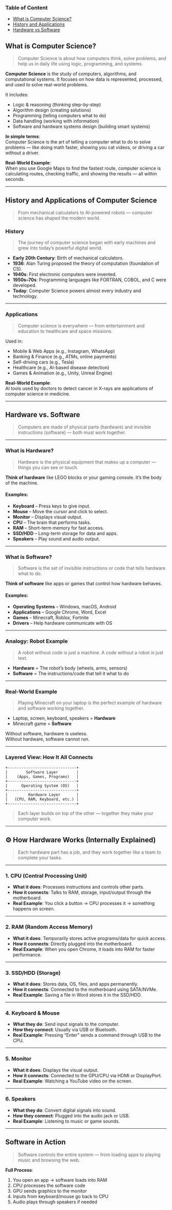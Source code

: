 ### Table of Content

* [What is Computer Science?](#what-is-computer-science?)
* [History and Applications](#history-and-applications)
* [Hardware vs Software](#hardware-vs-software)

## What is Computer Science?

> Computer Science is about how computers think, solve problems, and help us in daily life using logic, programming, and systems.

**Computer Science** is the study of computers, algorithms, and computational systems. It focuses on how data is represented, processed, and used to solve real-world problems.

It includes:
- Logic & reasoning (thinking step-by-step)
- Algorithm design (creating solutions)
- Programming (telling computers what to do)
- Data handling (working with information)
- Software and hardware systems design (building smart systems)

**In simple terms**:  
Computer Science is the art of telling a computer what to do to solve problems — like doing math faster, showing you cat videos, or driving a car without a driver.

**Real-World Example**:  
When you use Google Maps to find the fastest route, computer science is calculating routes, checking traffic, and showing the results — all within seconds.

---

## History and Applications of Computer Science

> From mechanical calculators to AI-powered robots — computer science has shaped the modern world.

### History

> The journey of computer science began with early machines and grew into today’s powerful digital world.

- **Early 20th Century**: Birth of mechanical calculators.
- **1936**: Alan Turing proposed the theory of computation (foundation of CS).
- **1940s**: First electronic computers were invented.
- **1950s–70s**: Programming languages like FORTRAN, COBOL, and C were developed.
- **Today**: Computer Science powers almost every industry and technology.

---

### Applications

> Computer science is everywhere — from entertainment and education to healthcare and space missions.

Used in:
- Mobile & Web Apps (e.g., Instagram, WhatsApp)
- Banking & Finance (e.g., ATMs, online payments)
- Self-driving cars (e.g., Tesla)
- Healthcare (e.g., AI-based disease detection)
- Games & Animation (e.g., Unity, Unreal Engine)

**Real-World Example**:  
AI tools used by doctors to detect cancer in X-rays are applications of computer science in medicine.

---

## Hardware vs. Software

> Computers are made of physical parts (hardware) and invisible instructions (software) — both must work together.

---

### What is Hardware?

> Hardware is the physical equipment that makes up a computer — things you can see or touch.

**Think of hardware** like LEGO blocks or your gaming console. It’s the body of the machine.

#### Examples:

- **Keyboard** – Press keys to give input.
- **Mouse** – Move the cursor and click to select.
- **Monitor** – Displays visual output.
- **CPU** – The brain that performs tasks.
- **RAM** – Short-term memory for fast access.
- **SSD/HDD** – Long-term storage for data and apps.
- **Speakers** – Play sound and audio output.

---

### What is Software?

> Software is the set of invisible instructions or code that tells hardware what to do.

**Think of software** like apps or games that control how hardware behaves.

#### Examples:

- **Operating Systems** – Windows, macOS, Android
- **Applications** – Google Chrome, Word, Excel
- **Games** – Minecraft, Roblox, Fortnite
- **Drivers** – Help hardware communicate with OS

---

### Analogy: Robot Example

> A robot without code is just a machine. A code without a robot is just text.

- **Hardware** = The robot’s body (wheels, arms, sensors)
- **Software** = The instructions/code that tell it what to do

---

### Real-World Example

> Playing Minecraft on your laptop is the perfect example of hardware and software working together.

- Laptop, screen, keyboard, speakers = **Hardware**
- Minecraft game = **Software**

Without software, hardware is useless.  
Without hardware, software cannot run.

---

### Layered View: How It All Connects

```
+------------------------------+
|        Software Layer        |
|    (Apps, Games, Programs)   |
+------------------------------+
|      Operating System (OS)   |
+------------------------------+
|         Hardware Layer       |
|   (CPU, RAM, Keyboard, etc.) |
+------------------------------+
```

> Each layer builds on top of the other — together they make your computer work.

---

## ⚙️ How Hardware Works (Internally Explained)

> Each hardware part has a job, and they work together like a team to complete your tasks.

---

### 1. CPU (Central Processing Unit)
- **What it does**: Processes instructions and controls other parts.
- **How it connects**: Talks to RAM, storage, input/output through the motherboard.
- **Real Example**: You click a button → CPU processes it → something happens on screen.

---

### 2. RAM (Random Access Memory)
- **What it does**: Temporarily stores active programs/data for quick access.
- **How it connects**: Directly plugged into the motherboard.
- **Real Example**: When you open Chrome, it loads into RAM for faster performance.

---

### 3. SSD/HDD (Storage)
- **What it does**: Stores data, OS, files, and apps permanently.
- **How it connects**: Connected to the motherboard using SATA/NVMe.
- **Real Example**: Saving a file in Word stores it in the SSD/HDD.

---

### 4. Keyboard & Mouse
- **What they do**: Send input signals to the computer.
- **How they connect**: Usually via USB or Bluetooth.
- **Real Example**: Pressing “Enter” sends a command through USB to the CPU.

---

### 5. Monitor
- **What it does**: Displays the visual output.
- **How it connects**: Connected to the GPU/CPU via HDMI or DisplayPort.
- **Real Example**: Watching a YouTube video on the screen.

---

### 6. Speakers
- **What they do**: Convert digital signals into sound.
- **How they connect**: Plugged into the audio jack or USB.
- **Real Example**: Listening to music or game sounds.

---

## Software in Action

> Software controls the entire system — from loading apps to playing music and browsing the web.

**Full Process**:
1. You open an app → software loads into RAM  
2. CPU processes the software code  
3. GPU sends graphics to the monitor  
4. Inputs from keyboard/mouse go back to CPU  
5. Audio plays through speakers if needed
